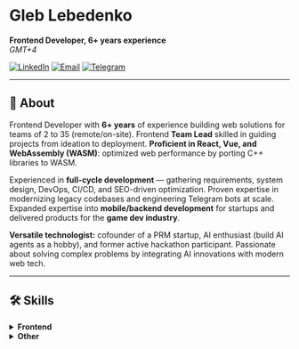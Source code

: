 # Gleb Lebedenko

**Frontend Developer, 6+ years experience**  
_GMT+4_

[![LinkedIn](https://img.shields.io/badge/LinkedIn-glebedenko-blue?style=flat-square&logo=linkedin)](https://linkedin.com/in/glebedenko)
[![Email](https://img.shields.io/badge/Email-glebedenko.work@gmail.com-red?style=flat-square&logo=gmail)](mailto:glebedenko.work@gmail.com)
[![Telegram](https://img.shields.io/badge/Telegram-@glebedenko-blue?style=flat-square&logo=telegram)](https://t.me/glebedenko)

---

## 🦁 About

Frontend Developer with **6+ years** of experience building web solutions for teams of 2 to 35 (remote/on-site). Frontend **Team Lead** skilled in guiding projects from ideation to deployment. **Proficient in React, Vue, and WebAssembly (WASM)**: optimized web performance by porting C++ libraries to WASM.

Experienced in **full-cycle development** — gathering requirements, system design, DevOps, CI/CD, and SEO-driven optimization. Proven expertise in modernizing legacy codebases and engineering Telegram bots at scale. Expanded expertise into **mobile/backend development** for startups and delivered products for the **game dev industry**.

**Versatile technologist:** cofounder of a PRM startup, AI enthusiast (build AI agents as a hobby), and former active hackathon participant. Passionate about solving complex problems by integrating AI innovations with modern web tech.

---

## 🛠️ Skills

<details>
<summary><strong>Frontend</strong></summary>

- TypeScript, React, Next.js, Vue, Nuxt
- SCSS, Tailwind CSS, BEM, LESS, Storybook
- Redux, Effector, MobX
- RxJS, Node.js, Webpack, Rollup
- Feature-Sliced Design, Domain-Driven Architecture
- WebAssembly (WASM), WebRTC, Web Audio API
- Mocha, Chai, Jest, Jasmine
- GraphQL, jQuery
- A/B Testing
</details>

<details>
<summary><strong>Other</strong></summary>

- NestJS, TypeORM, PostgreSQL, SQL, MongoDB, Mongoose, ClickHouse
- Docker, Dokploy, nginx, Traefik, Docker Mailserver
- AWS, Yandex Cloud, CI/CD, Github Actions, Jenkins, Sentry
- Express, Python, C, C++, bash, Linux, Java, Spring
- Flutter, Selenium, Cypress
- Jira, Agile, Scrum
- Figma, JWT
</details>
